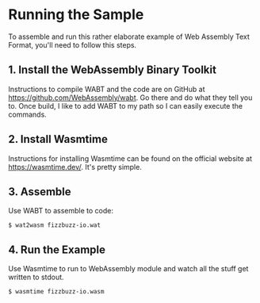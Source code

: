 # Running the Sample

To assemble and run this rather elaborate example of Web Assembly Text Format, you'll need to follow this steps.

## 1. Install the WebAssembly Binary Toolkit

Instructions to compile WABT and the code are on GitHub at https://github.com/WebAssembly/wabt. Go there and do what they tell you to. Once build, I like to add WABT to my path so I can easily execute the commands.

## 2. Install Wasmtime

Instructions for installing Wasmtime can be found on the official website at https://wasmtime.dev/. It's pretty simple.

## 3. Assemble

Use WABT to assemble to code:

    $ wat2wasm fizzbuzz-io.wat

## 4. Run the Example

Use Wasmtime to run to WebAssembly module and watch all the stuff get written to stdout.

    $ wasmtime fizzbuzz-io.wasm
